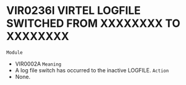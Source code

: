 # VIR0236I VIRTEL LOGFILE SWITCHED FROM XXXXXXXX TO XXXXXXXX
`Module`
- VIR0002A
`Meaning`
- A log file switch has occurred to the inactive LOGFILE.
`Action`
- None.
